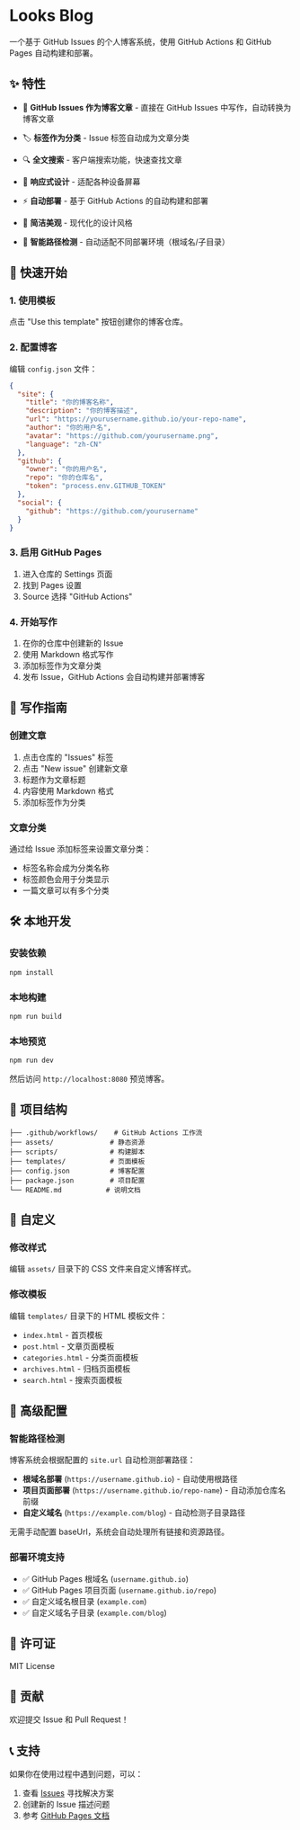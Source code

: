 # Looks Blog

一个基于 GitHub Issues 的个人博客系统，使用 GitHub Actions 和 GitHub Pages 自动构建和部署。

## ✨ 特性

- 📝 **GitHub Issues 作为博客文章** - 直接在 GitHub Issues 中写作，自动转换为博客文章
- 🏷️ **标签作为分类** - Issue 标签自动成为文章分类

- 🔍 **全文搜索** - 客户端搜索功能，快速查找文章
- 📱 **响应式设计** - 适配各种设备屏幕
- ⚡ **自动部署** - 基于 GitHub Actions 的自动构建和部署
- 🎨 **简洁美观** - 现代化的设计风格
- 🔗 **智能路径检测** - 自动适配不同部署环境（根域名/子目录）

## 🚀 快速开始

### 1. 使用模板

点击 "Use this template" 按钮创建你的博客仓库。

### 2. 配置博客

编辑 `config.json` 文件：

```json
{
  "site": {
    "title": "你的博客名称",
    "description": "你的博客描述",
    "url": "https://yourusername.github.io/your-repo-name",
    "author": "你的用户名",
    "avatar": "https://github.com/yourusername.png",
    "language": "zh-CN"
  },
  "github": {
    "owner": "你的用户名",
    "repo": "你的仓库名",
    "token": "process.env.GITHUB_TOKEN"
  },
  "social": {
    "github": "https://github.com/yourusername"
  }
}
```

### 3. 启用 GitHub Pages

1. 进入仓库的 Settings 页面
2. 找到 Pages 设置
3. Source 选择 "GitHub Actions"

### 4. 开始写作

1. 在你的仓库中创建新的 Issue
2. 使用 Markdown 格式写作
3. 添加标签作为文章分类
4. 发布 Issue，GitHub Actions 会自动构建并部署博客

## 📝 写作指南

### 创建文章

1. 点击仓库的 "Issues" 标签
2. 点击 "New issue" 创建新文章
3. 标题作为文章标题
4. 内容使用 Markdown 格式
5. 添加标签作为分类

### 文章分类

通过给 Issue 添加标签来设置文章分类：

- 标签名称会成为分类名称
- 标签颜色会用于分类显示
- 一篇文章可以有多个分类



## 🛠️ 本地开发

### 安装依赖

```bash
npm install
```

### 本地构建

```bash
npm run build
```

### 本地预览

```bash
npm run dev
```

然后访问 `http://localhost:8080` 预览博客。

## 📁 项目结构

```
├── .github/workflows/    # GitHub Actions 工作流
├── assets/              # 静态资源
├── scripts/             # 构建脚本
├── templates/           # 页面模板
├── config.json          # 博客配置
├── package.json         # 项目配置
└── README.md           # 说明文档
```

## 🎨 自定义

### 修改样式

编辑 `assets/` 目录下的 CSS 文件来自定义博客样式。

### 修改模板

编辑 `templates/` 目录下的 HTML 模板文件：

- `index.html` - 首页模板
- `post.html` - 文章页面模板
- `categories.html` - 分类页面模板
- `archives.html` - 归档页面模板
- `search.html` - 搜索页面模板

## 🔧 高级配置

### 智能路径检测

博客系统会根据配置的 `site.url` 自动检测部署路径：

- **根域名部署** (`https://username.github.io`) - 自动使用根路径
- **项目页面部署** (`https://username.github.io/repo-name`) - 自动添加仓库名前缀
- **自定义域名** (`https://example.com/blog`) - 自动检测子目录路径

无需手动配置 baseUrl，系统会自动处理所有链接和资源路径。

### 部署环境支持

- ✅ GitHub Pages 根域名 (`username.github.io`)
- ✅ GitHub Pages 项目页面 (`username.github.io/repo`)
- ✅ 自定义域名根目录 (`example.com`)
- ✅ 自定义域名子目录 (`example.com/blog`)

## 📄 许可证

MIT License

## 🤝 贡献

欢迎提交 Issue 和 Pull Request！

## 📞 支持

如果你在使用过程中遇到问题，可以：

1. 查看 [Issues](https://github.com/Master08s/looks-blog/issues) 寻找解决方案
2. 创建新的 Issue 描述问题
3. 参考 [GitHub Pages 文档](https://docs.github.com/en/pages)
